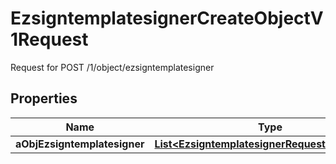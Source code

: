 

# EzsigntemplatesignerCreateObjectV1Request

Request for POST /1/object/ezsigntemplatesigner

## Properties

| Name | Type | Description | Notes |
|------------ | ------------- | ------------- | -------------|
|**aObjEzsigntemplatesigner** | [**List&lt;EzsigntemplatesignerRequestCompound&gt;**](EzsigntemplatesignerRequestCompound.md) |  |  |



